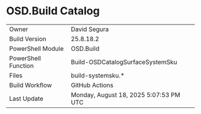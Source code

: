 ﻿# OSD.Build Catalog

| | |
|-|-|
| Owner | David Segura |
| Build Version | 25.8.18.2 |
| PowerShell Module | OSD.Build |
| PowerShell Function | Build-OSDCatalogSurfaceSystemSku |
| Files | build-systemsku.* |
| Build Workflow | GitHub Actions |
| Last Update | Monday, August 18, 2025 5:07:53 PM UTC |
